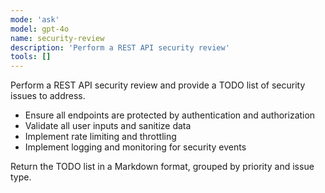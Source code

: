 ```yaml
---
mode: 'ask'
model: gpt-4o
name: security-review
description: 'Perform a REST API security review'
tools: []
---
```

Perform a REST API security review and provide a TODO list of security issues to address.

* Ensure all endpoints are protected by authentication and authorization
* Validate all user inputs and sanitize data
* Implement rate limiting and throttling
* Implement logging and monitoring for security events

Return the TODO list in a Markdown format, grouped by priority and issue type.
